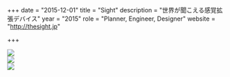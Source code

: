 +++
date = "2015-12-01"
title = "Sight"
description = "世界が聞こえる感覚拡張デバイス"
year = "2015"
role = "Planner, Engineer, Designer"
website = "http://thesight.jp"

+++

<div class="works-img-container">
<img src="/images/thesight/keyimage.png" class="works-img full">
</div>

<div class="works-img-container">
<img src="/images/thesight/leaflet.jpg" class="works-img mid">
</div>

<div class="works-img-container">
<img src="/images/thesight/prototype.jpg" class="works-img mid">
</div>

<div class="works-img-container">
<script async class="speakerdeck-embed" data-id="610542a4185349e7a566e4ebfe13a6fb" data-ratio="1.33333333333333" src="//speakerdeck.com/assets/embed.js"></script>
</div>

